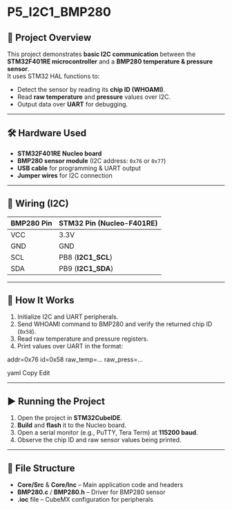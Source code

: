 # P5_I2C1_BMP280

## 📌 Project Overview
This project demonstrates **basic I2C communication** between the **STM32F401RE microcontroller** and a **BMP280 temperature & pressure sensor**.  
It uses STM32 HAL functions to:

- Detect the sensor by reading its **chip ID (WHOAMI)**.
- Read **raw temperature** and **pressure** values over I2C.
- Output data over **UART** for debugging.

---

## 🛠 Hardware Used
- **STM32F401RE Nucleo board**
- **BMP280 sensor module** (I2C address: `0x76` or `0x77`)
- **USB cable** for programming & UART output
- **Jumper wires** for I2C connection

---

## 🔌 Wiring (I2C)

| BMP280 Pin | STM32 Pin (Nucleo-F401RE) |
|------------|---------------------------|
| VCC        | 3.3V                       |
| GND        | GND                        |
| SCL        | PB8 (**I2C1_SCL**)         |
| SDA        | PB9 (**I2C1_SDA**)         |

---

## 📜 How It Works
1. Initialize I2C and UART peripherals.
2. Send WHOAMI command to BMP280 and verify the returned chip ID (`0x58`).
3. Read raw temperature and pressure registers.
4. Print values over UART in the format:

addr=0x76 id=0x58 raw_temp=... raw_press=...

yaml
Copy
Edit

---

## ▶ Running the Project
1. Open the project in **STM32CubeIDE**.
2. **Build** and **flash** it to the Nucleo board.
3. Open a serial monitor (e.g., PuTTY, Tera Term) at **115200 baud**.
4. Observe the chip ID and raw sensor values being printed.

---

## 📂 File Structure
- **Core/Src** & **Core/Inc** – Main application code and headers
- **BMP280.c** / **BMP280.h** – Driver for BMP280 sensor
- **.ioc** file – CubeMX configuration for peripherals
